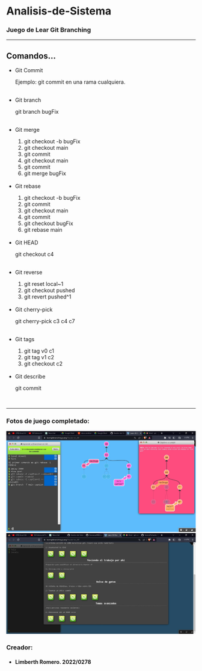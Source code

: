 # Analisis-de-Sistema
### Juego de Lear Git Branching

---

## Comandos...

<ul>
    <li>Git Commit</li>
        <p>Ejemplo: git commit en una rama cualquiera.</p>
        <br>
    <li>Git branch</li>
        <p>git branch bugFix</p>
        <br>
    <li>Git merge</li>
        <ol>
            <li>git checkout -b bugFix</li>
            <li>git checkout main</li>
            <li>git commit</li>
            <li>git checkout main</li>
            <li>git commit</li>
            <li>git merge bugFix</li>
        </ol>
        <br>
    <li>Git rebase</li>
        <ol>
            <li>git checkout -b bugFix</li>
            <li>git commit</li>
            <li>git checkout main</li>
            <li>git commit</li>
            <li>git checkout bugFix</li>
            <li>git rebase main</li>
        </ol>
        <br>
    <li>Git HEAD</li>
        <p>git checkout c4</p>
        <br>
    <li>Git reverse</li>
        <ol>
            <li>git reset local~1</li>
            <li>git checkout pushed</li>
            <li>git revert pushed^1</li>
        </ol>
        <br>
    <li>Git cherry-pick</li>
        <p>git cherry-pick c3 c4 c7</p>
        <br>
    <li>Git tags</li>
        <ol>
            <li>git tag v0 c1</li>
            <li>git tag v1 c2</li>
            <li>git checkout c2</li>
        </ol>
        <br>
    <li>Git describe</li>
    <p>git commit</p>
    <br>
</ul>

---

### Fotos de juego completado:
![Git learn game](/img/1.jpg)
![Git learn game](/img/2.jpg)

### Creador:
   + #### Limberth Romero. 2022/0278
